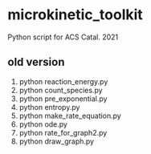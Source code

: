 # microkinetic_toolkit
Python script for ACS Catal. 2021

## old version
1. python reaction_energy.py
2. python count_species.py
3. python pre_exponential.py
4. python entropy.py
5. python make_rate_equation.py
6. python ode.py
7. python rate_for_graph2.py
8. python draw_graph.py
